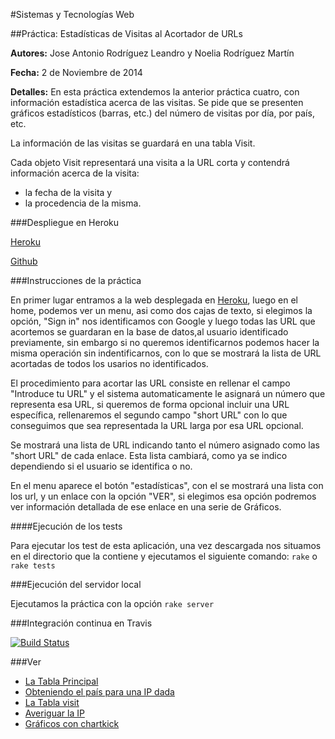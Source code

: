 #Sistemas y Tecnologías Web 

##Práctica: Estadísticas de Visitas al Acortador de URLs

**Autores:** Jose Antonio Rodríguez Leandro y Noelia Rodríguez Martín
			 
**Fecha:** 2 de Noviembre de 2014

**Detalles:**  En esta práctica extendemos la anterior práctica cuatro, con información estadística acerca de las visitas. Se pide que se presenten gráficos estadísticos (barras, etc.) del número de visitas por día, por país, etc.

La información de las visitas se guardará en una tabla Visit.

Cada objeto Visit representará una visita a la URL corta y contendrá información acerca de la visita:

*    la fecha de la visita y
*    la procedencia de la misma.



###Despliegue en Heroku

[Heroku](http://estadistica.herokuapp.com/)

[Github](https://github.com/alu0100696691/STW5)

###Instrucciones de la práctica

En primer lugar entramos a la web desplegada en [Heroku](http://estadistica.herokuapp.com/), luego en el home, podemos ver un menu, asi como dos cajas de texto, si elegimos la opción, "Sign in" nos identificamos con Google y luego todas las URL que acortemos se guardaran en la base de datos,al usuario identificado previamente, sin embargo si no queremos identificarnos podemos hacer la misma operación sin indentificarnos, con lo que se mostrará la lista de URL acortadas de todos los usarios no identificados.

El procedimiento para acortar las URL consiste en rellenar el campo "Introduce tu URL" y el sistema automaticamente le asignará un número que representa esa URL, si queremos de forma opcional incluir una URL específica, rellenaremos el segundo campo "short URL" con lo que conseguimos que sea representada la URL larga por esa URL opcional. 

Se mostrará una lista de URL indicando tanto el número asignado como las "short URL" de cada enlace. Esta lista cambiará, como ya se indico dependiendo si el usuario se identifica o no.

En el menu aparece el botón "estadísticas", con el se mostrará una lista con los url, y un enlace con la opción "VER", si elegimos esa opción podremos ver información detallada de ese enlace en una serie de Gráficos.

####Ejecución de los tests

Para ejecutar los test de esta aplicación, una vez descargada nos situamos en el directorio que la contiene y ejecutamos el siguiente comando:
`rake` o `rake tests`



###Ejecución del servidor local

Ejecutamos la práctica con la opción `rake server`



###Integración continua en Travis

[![Build Status](https://travis-ci.org/alu0100696691/STW2.svg?branch=master)](https://travis-ci.org/alu0100696691/STW2)


###Ver

* [La Tabla Principal](http://nereida.deioc.ull.es/~lpp/perlexamples/node487.html#SECTION0316100010000000000000)
* [Obteniendo el país para una IP dada](http://nereida.deioc.ull.es/~lpp/perlexamples/node487.html#SECTION0316100020000000000000)
* [La Tabla visit](http://nereida.deioc.ull.es/~lpp/perlexamples/node487.html#SECTION0316100030000000000000)
* [Averiguar la IP](http://nereida.deioc.ull.es/~lpp/perlexamples/node487.html#SECTION0316100040000000000000)
* [Gráficos con chartkick](http://nereida.deioc.ull.es/~lpp/perlexamples/node487.html#SECTION0316100050000000000000)


